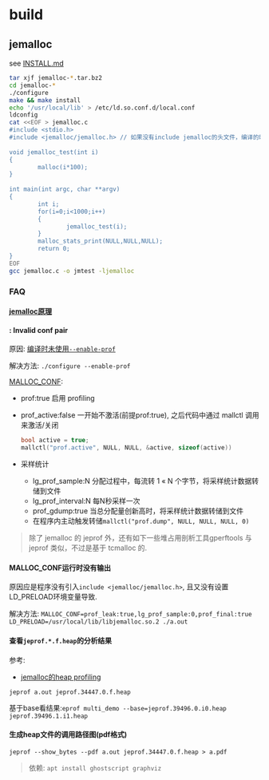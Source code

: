 # build

## jemalloc
see [INSTALL.md](https://github.com/jemalloc/jemalloc/blob/dev/INSTALL.md)

```bash
tar xjf jemalloc-*.tar.bz2
cd jemalloc-*
./configure
make && make install
echo '/usr/local/lib' > /etc/ld.so.conf.d/local.conf
ldconfig
cat <<EOF > jemalloc.c
#include <stdio.h>
#include <jemalloc/jemalloc.h> // 如果没有include jemalloc的头文件，编译的时候也不需要链接jemalloc库, 但启动的时候需通过LD_PRELOAD指定jemalloc库的路径(比如`/usr/local/lib/libjemalloc.so`)就可以了
  
void jemalloc_test(int i)
{
        malloc(i*100);
}
 
int main(int argc, char **argv)
{
        int i;
        for(i=0;i<1000;i++)
        {
                jemalloc_test(i);
        }
        malloc_stats_print(NULL,NULL,NULL);
        return 0;
}
EOF
gcc jemalloc.c -o jmtest -ljemalloc
```

### FAQ
#### [jemalloc原理](http://tinylab.org/the-builtin-heap-profiling-of-jemalloc/)
#### <jemalloc>: Invalid conf pair
原因: [编译时未使用`--enable-prof`](https://github.com/jemalloc/jemalloc/issues/175)

解决方法: `./configure --enable-prof`

[MALLOC_CONF](http://jemalloc.net/jemalloc.3.html):
- prof:true 启用 profiling
- prof_active:false 一开始不激活(前提prof:true), 之后代码中通过 mallctl 调用来激活/关闭

    ```c
    bool active = true;
    mallctl("prof.active", NULL, NULL, &active, sizeof(active))
    ```
- 采样统计

    - lg_prof_sample:N 分配过程中，每流转 1 « N 个字节，将采样统计数据转储到文件
    - lg_prof_interval:N 每N秒采样一次
    - prof_gdump:true 当总分配量创新高时，将采样统计数据转储到文件
    - 在程序内主动触发转储`mallctl("prof.dump", NULL, NULL, NULL, 0)`

> 除了 jemalloc 的 jeprof 外，还有如下一些堆占用剖析工具gperftools 与 jeprof 类似，不过是基于 tcmalloc 的.

#### MALLOC_CONF运行时没有输出
原因应是程序没有引入`include <jemalloc/jemalloc.h>`, 且又没有设置LD_PRELOAD环境变量导致.

解决方法: `MALLOC_CONF=prof_leak:true,lg_prof_sample:0,prof_final:true LD_PRELOAD=/usr/local/lib/libjemalloc.so.2 ./a.out`

#### 查看`jeprof.*.f.heap`的分析结果
参考:
- [jemalloc的heap profiling](https://www.yuanguohuo.com/2019/01/02/jemalloc-heap-profiling/)

`jeprof a.out jeprof.34447.0.f.heap`

基于base看结果:`eprof multi_demo --base=jeprof.39496.0.i0.heap jeprof.39496.1.i1.heap`

#### 生成heap文件的调用路径图(pdf格式)
`jeprof --show_bytes --pdf a.out jeprof.34447.0.f.heap > a.pdf`

> 依赖: `apt install ghostscript graphviz`
